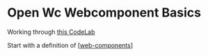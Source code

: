 # Open Wc Webcomponent Basics

Working through [this CodeLab](https://open-wc.org/codelabs/basics/web-components.html?index=/codelabs/#0)

Start with a definition of [[web-components]]

[//begin]: # "Autogenerated link references for markdown compatibility"
[web-components]: web-components "Web Components"
[//end]: # "Autogenerated link references"